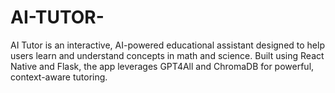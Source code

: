 # AI-TUTOR-
AI Tutor is an interactive, AI-powered educational assistant designed to help users learn and understand concepts in math and science. Built using React Native and Flask, the app leverages GPT4All and ChromaDB for powerful, context-aware tutoring.
